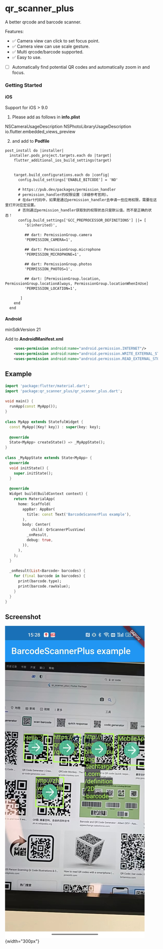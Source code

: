 # qr_scanner_plus

A better qrcode and barcode scanner.

Features:
- ✅ Camera view can click to set focus point.
- ✅ Camera view can use scale gesture.
- ✅ Multi qrcode/barcode supported.
- ✅ Easy to use.
- [  ] Automatically find potential QR codes and automatically zoom in and focus.

### Getting Started

#### iOS 

Support for iOS > 9.0
1. Please add as follows in **info.plist**

<key>NSCameraUsageDescription</key>
<string></string>
<key>NSPhotoLibraryUsageDescription</key>
<string></string>
<key>io.flutter.embedded_views_preview</key>
<true/>

2. and add to **Podfile**
```
post_install do |installer|
  installer.pods_project.targets.each do |target|
    flutter_additional_ios_build_settings(target)


    target.build_configurations.each do |config|
      config.build_settings['ENABLE_BITCODE'] = 'NO'
      
      # https://pub.dev/packages/permission_handler
      # permission_handler的权限设置（详细参考官网）。
      # 在dart代码中，如果是通过permission_handler去申请一些应用权限，需要在这里打开对应宏设置。
      # 否则通过permission_handler获取到的权限状态只是默认值，而不是正确的状态！
      config.build_settings['GCC_PREPROCESSOR_DEFINITIONS'] ||= [
         '$(inherited)',

         ## dart: PermissionGroup.camera
         'PERMISSION_CAMERA=1',

         ## dart: PermissionGroup.microphone
         'PERMISSION_MICROPHONE=1',

         ## dart: PermissionGroup.photos
         'PERMISSION_PHOTOS=1',

         ## dart: [PermissionGroup.location, PermissionGroup.locationAlways, PermissionGroup.locationWhenInUse]
         'PERMISSION_LOCATION=1',

       ]
    end
  end
```

#### Android
minSdkVersion 21

Add to **AndroidManifest.xml**

```xml
    <uses-permission android:name="android.permission.INTERNET"/>
    <uses-permission android:name="android.permission.WRITE_EXTERNAL_STORAGE"/>
    <uses-permission android:name="android.permission.READ_EXTERNAL_STORAGE"/>
```


## Example 

```dart
import 'package:flutter/material.dart';
import 'package:qr_scanner_plus/qr_scanner_plus.dart';

void main() {
  runApp(const MyApp());
}

class MyApp extends StatefulWidget {
  const MyApp({Key? key}) : super(key: key);

  @override
  State<MyApp> createState() => _MyAppState();
}

class _MyAppState extends State<MyApp> {
  @override
  void initState() {
    super.initState();
  }

  @override
  Widget build(BuildContext context) {
    return MaterialApp(
      home: Scaffold(
        appBar: AppBar(
          title: const Text('BarcodeScannerPlus example'),
        ),
        body: Center(
            child: QrScannerPlusView(
          _onResult,
          debug: true,
        )),
      ),
    );
  }

  _onResult(List<Barcode> barcodes) {
    for (final barcode in barcodes) {
      print(barcode.type);
      print(barcode.rawValue);
    }
  }
}

```

## Screenshot
![](https://github.com/fast-flutter/qr_scanner_plus/raw/master/assets/screenshot/1.jpg){width="300px"}